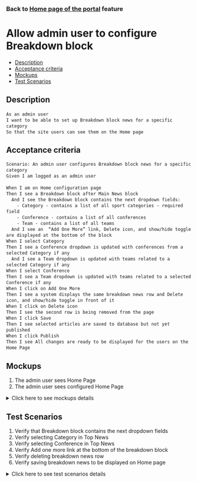 ### Back to [Home page of the portal](../../) feature

# Allow admin user to configure Breakdown block

- [Description](#description)
- [Acceptance criteria](#acceptance-criteria)
- [Mockups](#mockups)
- [Test Scenarios](#test-scenarios)

## Description

    As an admin user 
    I want to be able to set up Breakdown block news for a specific category
    So that the site users can see them on the Home page

## Acceptance criteria

    Scenario: An admin user configures Breakdown block news for a specific category
    Given I am logged as an admin user

    When I am on Home configuration page
    Then I see a Breakdown block after Main News block
      And I see the Breakdown block contains the next dropdown fields:
        - Category - contains a list of all sport categories - required field
        - Conference - contains a list of all conferences
        - Team - contains a list of all teams
      And I see an  “Add One More” link, Delete icon, and show/hide toggle are displayed at the bottom of the block
    When I select Category
    Then I see a Conference dropdown is updated with conferences from a selected Category if any
      And I see a Team dropdown is updated with teams related to a selected Category if any
    When I select Conference
    Then I see a Team dropdown is updated with teams related to a selected Conference if any
    When I click on Add One More
    Then I see a system displays the same breakdown news row and Delete icon, and show/hide toggle in front of it
    When I click on Delete icon
    Then I see the second row is being removed from the page
    When I click Save 
    Then I see selected articles are saved to database but not yet published
    When I click Publish
    Then I see All changes are ready to be displayed for the users on the Home Page

## Mockups

1. The admin user sees Home Page 
2. The admin user sees configured Home Page

<details>
  <summary>Click here to see mockups details</summary>

**1. The admin user sees Home Page:**

![Home Page](/products/sport_news_portal/web_application_features/home_page/images/home_page_admin_side_empty.png)

**2. The admin user sees configured Home Page:**

![Home Page](/products/sport_news_portal/web_application_features/home_page/images/home_page_admin_side.png)

</details>

## Test Scenarios

1. Verify that Breakdown block contains the next dropdown fields
2. Verify selecting Category in Top News
3. Verify selecting Conference in Top News
4. Verify Add one more link at the bottom of the breakdown block
5. Verify deleting breakdown news row
6. Verify saving breakdown news to be displayed on Home page

<details>
  <summary>Click here to see test scenarios details</summary>

### **#1. Verify that Breakdown block contains the next dropdown fields**

|#|Steps|Expected Result
------|-------|----------
|1|Go to Sport News site|
|2|Log into your admin account|
|3|Examine dropdown fields in Breakdown block|The Breakdown block contains the next dropdown fields:<br> - Category - contains a list of all sport categories<br> - Conference - contains a list of all conferences<br> - Team - contains a list of all teams

### **#2. Verify selecting Category in Top News**

|#|Steps|Expected Result
------|-------|----------
|1|Go to Sport News site|
|2|Log into your admin account|
|3|Verify the Top News block fields|
|4|Сhose sport category|
|5|Verify if category dropdown is updated|Category dropdown is updated with conferences from a selected Category<br>And Team dropdown is updated with teams related to a selected Category

### **#3. Verify selecting Conference in Top News**

|#|Steps|Expected Result
------|-------|----------
|1|Go to Sport News site|
|2|Log into your admin account|
|3|Verify the Top News block fields|
|4|Сhose Conference|
|5|Verify if conference dropdown is updated|Conference dropdown is updated with conferences from a selected Category<br>And Team dropdown is updated with teams related to a selected Category

### **#4. Verify Add one more link at the bottom of the breakdown block**

|#|Steps|Expected Result
------|-------|----------
|1|Go to Sport News site|
|2|Log into your admin account|
|3|Click on Add One More link at the bottom of the breakdown block|Then the system displays the same breakdown news row and Delete Icon in front of it

### **#5. Verify deleting breakdown news row**

|#|Steps|Expected Result
------|-------|----------
|1|Go to Sport News site|
|2|Log into your admin account|
|3|Click on Add One More link at the bottom of the breakdown block|Then the system displays the same breakdown news row and Delete Icon in front of it
|4|Click on Delete icon|The system removes the second row from the page

### **#6. Verify saving breakdown news to be displayed on Home page**

|#|Steps|Expected Result
------|-------|----------
|1|Go to Sport News site|
|2|Log into your admin account|
|3|Click on Add One More link at the bottom of the breakdown block|Then the system displays the same breakdown news row and Delete Icon in front of it
|4|Choose the article|
|5|Click on Save|The selected articles are saved to database but not yet published
|6|Click  on Publish|All changes are ready to be displayed for the users on the Home Page

</details>

